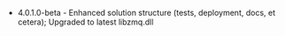 * 4.0.1.0-beta - Enhanced solution structure (tests, deployment, docs, et cetera); Upgraded to latest libzmq.dll
